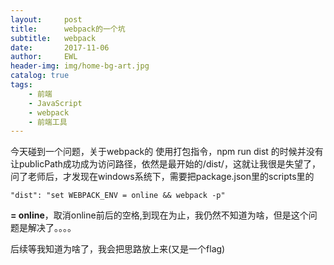 ```yaml
---
layout:     post
title:      webpack的一个坑
subtitle:   webpack
date:       2017-11-06
author:     EWL
header-img: img/home-bg-art.jpg
catalog: true
tags:
    - 前端
    - JavaScript
    - webpack
    - 前端工具
---
```


今天碰到一个问题，关于webpack的
使用打包指令，npm run dist 的时候并没有让publicPath成功成为访问路径，依然是最开始的/dist/，这就让我很是失望了，问了老师后，才发现在windows系统下，需要把package.json里的scripts里的
```
"dist": "set WEBPACK_ENV = online && webpack -p"
```
**= online**，取消online前后的空格,到现在为止，我仍然不知道为啥，但是这个问题是解决了。。。。

后续等我知道为啥了，我会把思路放上来(又是一个flag)
